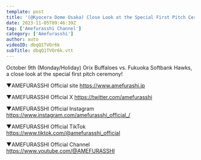```yaml
---
template: post
title: '(@Kyocera Dome Osaka) Close Look at the Special First Pitch Ceremony!'
date: 2023-11-05T09:46:39Z
tag: ['Amefurasshi Channel']
category: ['Amefurasshi']
author: auto 
videoID: dbqQ1TVOr6k
subTitle: dbqQ1TVOr6k.vtt
---
```

October 9th (Monday/Holiday)
Orix Buffaloes vs. Fukuoka Softbank Hawks, a close look at the special first pitch ceremony!

▼AMEFURASSHI Official site
https://www.amefurashi.jp

▼AMEFURASSHI Official X
https://twitter.com/amefurasshi

▼AMEFURASSHI Official Instagram
https://www.instagram.com/amefurasshi_official_/

▼AMEFURASSHI Official TikTok
https://www.tiktok.com/@amefurasshi_official

▼AMEFURASSHI Official Channel
https://www.youtube.com/@AMEFURASSHI
